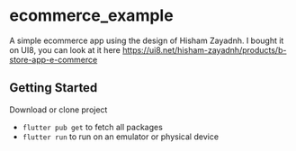 # ecommerce_example

A simple ecommerce app using the design of Hisham Zayadnh. I bought it on UI8, you can look at it here https://ui8.net/hisham-zayadnh/products/b-store-app-e-commerce

## Getting Started

Download or clone project 
* `flutter pub get` to fetch all packages
* `flutter run` to run on an emulator or physical device
